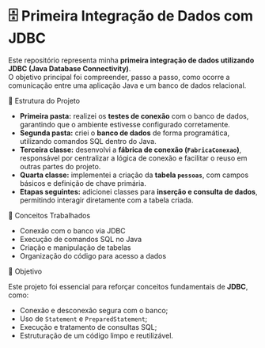 # 🗄️ Primeira Integração de Dados com JDBC  

Este repositório representa minha **primeira integração de dados utilizando JDBC (Java Database Connectivity)**.  
O objetivo principal foi compreender, passo a passo, como ocorre a comunicação entre uma aplicação Java e um banco de dados relacional.  

📂 Estrutura do Projeto  

- **Primeira pasta:** realizei os **testes de conexão** com o banco de dados, garantindo que o ambiente estivesse configurado corretamente.  
- **Segunda pasta:** criei o **banco de dados** de forma programática, utilizando comandos SQL dentro do Java.  
- **Terceira classe:** desenvolvi a **fábrica de conexão (`FabricaConexao`)**, responsável por centralizar a lógica de conexão e facilitar o reuso em outras partes do projeto.  
- **Quarta classe:** implementei a criação da **tabela `pessoas`**, com campos básicos e definição de chave primária.  
- **Etapas seguintes:** adicionei classes para **inserção e consulta de dados**, permitindo interagir diretamente com a tabela criada.  

🧠 Conceitos Trabalhados  

- Conexão com o banco via JDBC  
- Execução de comandos SQL no Java  
- Criação e manipulação de tabelas  
- Organização do código para acesso a dados  

🚀 Objetivo  

Este projeto foi essencial para reforçar conceitos fundamentais de **JDBC**, como:  
- Conexão e desconexão segura com o banco;  
- Uso de `Statement` e `PreparedStatement`;  
- Execução e tratamento de consultas SQL;  
- Estruturação de um código limpo e reutilizável.  
